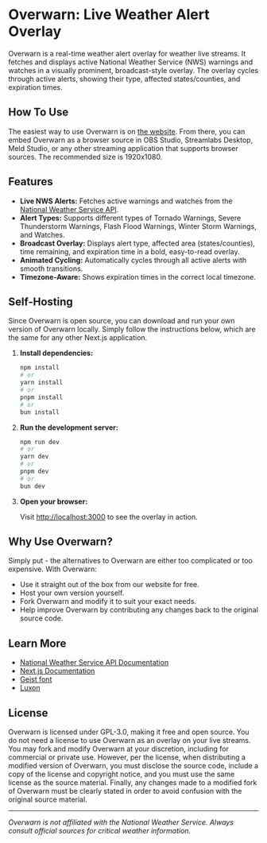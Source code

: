 # Overwarn: Live Weather Alert Overlay

Overwarn is a real-time weather alert overlay for weather live streams. It fetches and displays active National Weather Service (NWS) warnings and watches in a visually prominent, broadcast-style overlay. The overlay cycles through active alerts, showing their type, affected states/counties, and expiration times.

## How To Use

The easiest way to use Overwarn is on [the website](https://overwarn.vercel.app). From there, you can embed Overwarn as a browser source in OBS Studio, Streamlabs Desktop, Meld Studio, or any other streaming application that supports browser sources. The recommended size is 1920x1080.

## Features

- **Live NWS Alerts:** Fetches active warnings and watches from the [National Weather Service API](https://api.weather.gov/alerts/active).
- **Alert Types:** Supports different types of Tornado Warnings, Severe Thunderstorm Warnings, Flash Flood Warnings, Winter Storm Warnings, and Watches.
- **Broadcast Overlay:** Displays alert type, affected area (states/counties), time remaining, and expiration time in a bold, easy-to-read overlay.
- **Animated Cycling:** Automatically cycles through all active alerts with smooth transitions.
- **Timezone-Aware:** Shows expiration times in the correct local timezone.

## Self-Hosting

Since Overwarn is open source, you can download and run your own version of Overwarn locally. Simply follow the instructions below, which are the same for any other Next.js application.

1. **Install dependencies:**

   ```bash
   npm install
   # or
   yarn install
   # or
   pnpm install
   # or
   bun install
   ```

2. **Run the development server:**

   ```bash
   npm run dev
   # or
   yarn dev
   # or
   pnpm dev
   # or
   bun dev
   ```

3. **Open your browser:**

   Visit [http://localhost:3000](http://localhost:3000) to see the overlay in action.

## Why Use Overwarn?

Simply put - the alternatives to Overwarn are either too complicated or too expensive. With Overwarn:
- Use it straight out of the box from our website for free.
- Host your own version yourself.
- Fork Overwarn and modify it to suit your exact needs.
- Help improve Overwarn by contributing any changes back to the original source code.

## Learn More

- [National Weather Service API Documentation](https://www.weather.gov/documentation/services-web-api)
- [Next.js Documentation](https://nextjs.org/docs)
- [Geist font](https://vercel.com/font)
- [Luxon](https://moment.github.io/luxon/#/)

## License

Overwarn is licensed under GPL-3.0, making it free and open source. You do not need a license to use Overwarn as an overlay on your live streams. You may fork and modify Overwarn at your discretion, including for commercial or private use. However, per the license, when distributing a modified version of Overwarn, you must disclose the source code, include a copy of the license and copyright notice, and you must use the same license as the source material. Finally, any changes made to a modified fork of Overwarn must be clearly stated in order to avoid confusion with the original source material.

---

*Overwarn is not affiliated with the National Weather Service. Always consult official sources for critical weather information.*
